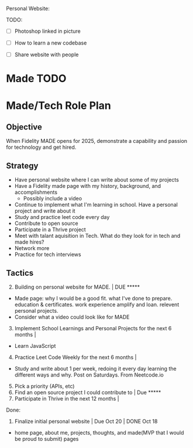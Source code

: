 Personal Website:

TODO:
- [ ] Photoshop linked in picture
- [ ] How to learn a new codebase
- [ ] Share website with people


# Made TODO


# Made/Tech Role Plan

## Objective
When Fidelity MADE opens for 2025, demonstrate a capability and passion for technology and get hired.
## Strategy
- Have personal website where I can write about some of my projects
- Have a Fidelity made page with my history, background, and accomplishments
  - Possibly include a video
- Continue to implement what I'm learning in school. Have a personal project and write about it
- Study and practice leet code every day
- Contribute to open source
- Participate in a Thrive project
- Meet with talant aquisition in Tech. What do they look for in tech and made hires?
- Network more
- Practice for tech interviews
## Tactics
2. Building on personal website for MADE. | DUE *****
  * Made page: why I would be a good fit. what I've done to prepare. education & certificates. work experience amplify and loan. relevent personal projects.
  * Consider what a video could look like for MADE
3. Implement School Learnings and Personal Projects for the next 6 months |
  * Learn JavaScript
4. Practice Leet Code Weekly for the next 6 months |
  * Study and write about 1 per week, redoing it every day learning the different ways and why. Post on Saturdays. From Neetcode.io
5. Pick a priority (APIs, etc)
6. Find an open source project I could contribute to | Due *****
7. Participate in Thrive in the next 12 months |

Done:
1. Finalize initial personal website | Due Oct 20 | DONE Oct 18
  * home page, about me, projects, thoughts, and made(MVP that I would be proud to submit) pages
